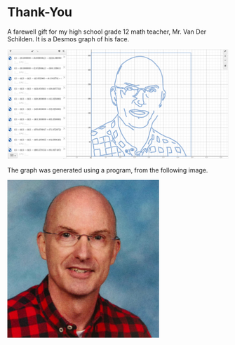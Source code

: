 # Thank-You
A farewell gift for my high school grade 12 math teacher, Mr. Van Der Schilden. It is a Desmos graph of his face.

![Graph of his face](/assets/vds-graph.png)

The graph was generated using a program, from the following image.

![Original image](/assets/vds-orig.png)
